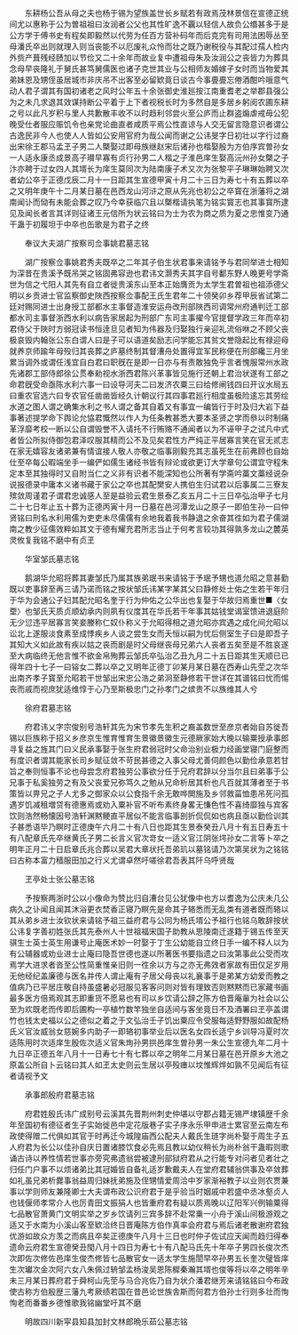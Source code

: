<!-- { "loadSidebar": true } -->
　　东耕杨公吾从母之夫也杨于锡为望族盖世长乡赋若有政焉茂林景信在宣德正统间尤以惠称于公为曽祖祖曰汝润者公父也其性旷逸不覊以轻信人故负公缗甚多于是公方学于傅书史有程矣即毅然以代劳为任百方营补码年而后克完有司用法困辱丛至母潘氏卒出则就理入则当丧能不以厄废礼众怜而壮之既乃谢税役与其配过孺人检内外赀产葺残经赜加以节俭又二十余年而故业复中遭祖母朱及汝润公之丧皆力为葬具念母早丧隆礼于舅氏甚笃舅儒医也诸子克世其业与公相师友婚嫁子女时而当物爱其弟妹恩及甥侄虽居城市非庆吊不出客至必留欵竟日谈古今事亹亹忘倦酒酣吟哦意气动人君子谓其有国初诸老之风时公年五十余张御史淮廵按江南重耆老之举郡县强公为之未几求退其效谋持断公平着于上下者视税长时为多然自是多居乡躬阅农圃东耕之号以此凡岁积与里人共歉散丰收不以时趋利邻尝火至公庐而止群盗煽虐戒毋公犯晚受仕者服应赈饥令也亲党论曲直者咸质平焉公性直谅与人交无留言隐意识者谓公古逸民非今人也使人人皆如公安用官府为哉公闻而谢之公讳旻字日初壮以字行过裔出宋徐王郡马孟玊子男二人槩娶过即母族继赵宋后诸孙也楷娶殷为方伯序宾曽孙女一人适永康丞成景高子瓉早寡有贞行孙男二人楷之子淮邑庠生娶高沅州孙女槩之子汴亦聘于过女四人其壻长为庠生莫同次为陆南康子术又次为张黎平子琳琳始聘又次者幼公卒于正德戊辰二月十一日距其生宣德甲寅十月二十三日为寿七十有五葬以卒之又明年庚午十二月某日墓在邑西龙山河浒之原从先兆也初公之卒寳在浙藩将之湖南闻讣而恸有未能会葬之叹乃今幸获临穴且以槩楷请执笔为铭实寳志也其事寳所逮见及闻长者言其详则征诸王元信所为状云铭曰为士为农为商之质为夏之忠惟变乃通干蛊于初履坦于中卒也缶歌是为君子之终

　　奉议大夫湖广按察司佥事姚君墓志铭

　　湖广按察佥事姚君秀夫既卒之二年其子伯生状君事来请铭予与君同举进士相知为深昔在贵溪予既吊哭之铭固弗容逊也君讳文灏秀夫其字自号鄱东野人晚更号学斋世为信之弋阳人其先有自立者徙贵溪东山至本正始膺贡为太学生君曽祖也祖添德父明以乡贡进士官监察御史陜西按察佥事配王氏生君年二十领癸卯乡荐甲辰省试第二廷对赐同进士出身授工部都水主事督造淮安运舟改刑部陜西司调常州府通判迁工部都水司主事督浙西水利以病告家居起为刑部广东司主事擢今官提督学政三年而卒初君侍父于陜时方弱冠读书恒逹旦见者知为伟器及归娶独行亲迎礼流俗咻之不顾父丧极哀毁内翰张公东白谓人曰是子可以语道矣励志问学能忘其贫文誉隐起比有禄迎母就养京师踰年母殁归其丧葬之庐墓终制其督漕舟处置得宜军民称便在刑部纔三月坐累当调外或谓任浅宜自白君曰职旣在是即一日亦与有责敢独免乎言者愧服常州水政先诸郡工部侍郎徐公贯奉勑视水浙西君陈兴革事皆见施行还朝上君治状遂有工部之命君旣受命亟陈水利六事一曰设导河夫二曰发济农粟三曰给修闸钱四曰开议水局五曰重农官选六曰专农官任凿凿皆经久计朝议行其四事君廵行相度虽极险逺忘其劳绘水道之图人谓之确集水利之书人谓之备其自着又有事宜一编皆行于时及归大岩下益事著述提学命下舆论允恊君慨然以作人为任条教甚悉大要本圣贤之学而叅以时制痛革浮靡考校一断以公自谓毁誉不入请托不行贿赂不通闻者以为不诬甲子之试凡中式者皆公所拟侍御包君泽叹服其精而公不及见矣君性方严纯正平居寡言笑在官无贰志在家无嬉容友诸弟兼有情谊接人敬人亦敬之临事刚毅充其志虽死生在前弗顾也自始仕至卒每公暇端坐手一编俨如儒生诸经书皆有辩论或欲更订大学章句公谓宜守程朱定本至其独得时又自附当仁之义非有识者不能深知也公所著有学斋吟藁文藁经说杂说报德录中庸本义诸书藏于家公之卒也其配樊安人携伯生归试君以后事属二三寮友殡敛周谨君子谓君忠诚感人至是益验云君生景泰乙亥五月二十三日卒弘治甲子七月二十七日年止五十葬为正德丙寅十月一日墓在邑河潭龙山之原子一即伯生孙一曰仲贤铭曰刑名水利用儒为吏吏未尽儒儒有余地我着我书静退之余奋其徃如为君子儒湖南之教少征儒效粹如其文于德有耀充君所志当止于何考言较功其得孰多龙山之麓英灵攸复我铭不磨中有贞玊

　　华室邹氏墓志铭

　　鹅湖华允昭将葬其妻邹氏乃属其族弟珉书来请铭于予珉予甥也道允昭之意甚勤既以吏事辞至再三请乃诺而铭之按状邹氏讳某字某其父曰静修处士佑之生若干年归于华为会通公子妇其配允昭名奎于行为仲佑之公华出也复娶于华故归焉重世■〈女垔〉也邹氏天质贞顺幼承内则夙有仪度其在华氏若干年事其姑钱堂谒室馈进退庭阶无少愆违平居寡言笑妾媵称仁奴仆称义于允昭得相之道允昭亦宾遇之成化间允昭以讼北上遂服淡食素至成悸疾乡人谈之尝生女而夭恒以嗣为忧后侧室生子曰是即吾子其知大义如此故有疾以姑之丧而剧是时父母继丧母兄弟六人丧者五矣至是不胜哀遂至大病临终无他言惟不欲金帛殉葬云邹氏卒弘治乙丑九月二十五日距其生天顺已已得年四十七子一曰镕女二葬以卒之又明年正德丁卯某月某日墓在西寿山先茔之次华出南齐孝子寳至允昭若干世邹出宋忠公浩之弟泂至静修若干世详在其谱铭曰忧而惕丧而戚而视庶犹适维惇于心乃至斯极忠门之孙孝门之嫔贵不以族维其人兮

　　徐府君墓志铭

　　府君讳乂字宗俊别号浩轩其先为宋节孝先生积之裔盖数世至彦京者始自苏徙吾锡以巨族称于招义乡彦京生惟育惟育生景徽景徽生元德厥家始大晚以输粟授承事郎寻复益之旌其门曰义民承事娶于张生府君弱冠时父命治别业极力经画堂寝门庭整而有度识者谓其能家长司乡赋征敛不苛民甚德之入事父母尤善伺颜色以勤俭承意若甘旨之奉则恒事不论也母尝念府君独劳公事欲分任于兄府君辞以分当尔且曰弟事于公兄事于私奚独劳之有及父丧爱兄弥笃久之勉从兄命析居其析也凡百就其薄者至于书策皆以畀兄之子人尤多之御家众以公食指千余无敢哗閧施及乡邻救菑恤患吊死问孤遇岁饥减租増贷有德惠焉或劝入粟补官不听布素终身畧无慊色性不喜绮靡独与宾客饮则浩然畅懐因号浩轩渊黙鲠直平居似不能言临事剖折侃侃如也病且亟以勤俭训其子甚悉语毕乃瞑时正德庚午六月二十有八日也距其生景泰癸丑八月十有五日寿五十有八配章氏先卒继黄氏子男二长言义官次竒女一适义官江阴张堮孙女二言等卜卒之明年正月二十日启章氏兆合葬以吴君大章状托吾弟玑以墓铭请乃次第吴状为之铭铭曰古称本富力穑服田加之行义尤谓卓然吁嗟徐君吾表其阡乌呼贤哉

　　玊亭处士张公墓志铭

　　予按察两浙时公以小像命为赞比归自漕台见公犹像中也方以耆逸为公庆未几公病久之讣闻且闻其沐浴更衣焚香正寝乃瞑先是命其子辂悉而无乱类有道者既而辂以其从弟乡进士汝钦状来请铭予祖三益府君与公同为杨氏壻公予祖行也铭乌敢辞按状公讳复字善初姓张氏其先泰州人十世祖福宋国子助教从思陵南迁遂籍于锡五传至天骐生士英士英生用谦号止庵医术妙一时娶于丁生公幼能自立终日手一编不释人以为有公辅器或劝业进士止庵曰隐吾世德也遂以所著医书要指遗之曰汝第事此公受而攻焉学大进求者沓至公性简重惟亲旧则一徃余以方与之亦无弗效者家故有田仅足岁用无他经纪盖廉德与医名并传人谓止庵有子居父母丧以礼襄事于是弟某方幼爱而教之值病乃已平居庄敬自持虽盛暑必冠服见客客问则对皆有理致否则黙黙而已家藏书画最多医方倍焉观其志即重货不愿易也有司以乡饮请公辞之陈方伯晋庵軰为社会以公至为欢既老而传即后圃构一亭植竹数竿独坐自适间与客坐竟日不及酒署曰玊亭盖谓竹也钱太史福以公之德似之着之于文弘治壬子饥出粟应令受服每适野野服如故配杨氏义官汝威翁女慈婉多内助子一即辂初事举业后以医名女四长适宁乡训导冯夏时次适陈用时次适庠生殷佐次适义官朱珣孙男拱邑庠生曽孙男一朱公生宣德九年二月十九日卒正德五年八月十一日寿七十有七葬以卒之明年二月某日墓在邑开原乡大池之原盖公所自卜云铭曰其人如玊太史则云生居以亭殁瘗以坟惟辉烨如孰不见闻后有征者请视予文

　　承事郎殷府君墓志铭

　　府君姓殷氏讳广成别号云溪其先晋荆州刺史仲堪以守郡占籍无锡严埭镇歴千余年至国初有德征者生子实始徙邑中定花版巷子实子序永乐甲申进士累官至云南左布政使得赠二代俱如其官于时再迁今城隍庙西公配夫人戴氏生琏字尚朴娶于周生子五人府君为长公以佳孙自庆日置诸膝饮食必先焉且教以幼仪稍长为尚朴翁干蛊暇则歌诵古诗以养性情若世事亦旁究弗遗翁尝被逮刑部狱府君从之行能专对问者见者壮之归任门户事不以烦诸弟比其冠婚皆自备礼适岁歉戴夫人在堂府君辅翁供事及卒敛葬如礼虽兄弟析爨事翁益周归妹抚弟施及侄甥情爱周洽中岁家渐裕教子以业则农贾兼事以学则师友兼隆卿士大夫谓布政公识府君于是乎验当时姻戚中若盛中丞冰壑贞人也钱偃师孝常介人也厉青田文振狷人也皆重府君有疑以质焉晚以辽阳军兴例输粟得七品散官萧黄门文明实举之岁乡饮请列三宾多辞不赴常乗一小舟于溪山间极游观之适又于水南为小溪山客至欵洽终日晋庵陈方伯作真率会府君与焉后诸老散谢府君独优游如故众方羡之而病且卒矣正德庚午八月十三日也时仲子佐试应天闻而趋归得奉遗命云府君生宣德癸丑閠八月十四日为寿七十有八配马氏先十年卒子男四长俊次杰次即佐次修佐邑庠生俊杰修皆七品散官女一适太学生施誾早卒孙男五长奎次璧皆庠生次瓛次金次阿六女八朱佩过辀邹孟杨浚吴恩陈穉秦瀚其壻也俊等将以卒之明年辛未三月某日葬府君于舜柯山先茔与马合兆佐乃自为状介潘君继芳来请铭铭曰今布政使古称方伯殷歴三藩九考厥绩若国在昔邑论世族舎斯而何君方伯孙士行则多壮而恂恂老而番番乡德惟歌我铭幽堂吁其不磨

　　明故四川新寜县知县加封文林郎晩乐茹公墓志铭

